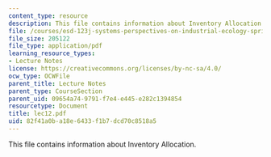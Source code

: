 ```yaml
---
content_type: resource
description: This file contains information about Inventory Allocation.
file: /courses/esd-123j-systems-perspectives-on-industrial-ecology-spring-2006/82f41a0ba18e6433f1b7dcd70c8518a5_lec12.pdf
file_size: 205122
file_type: application/pdf
learning_resource_types:
- Lecture Notes
license: https://creativecommons.org/licenses/by-nc-sa/4.0/
ocw_type: OCWFile
parent_title: Lecture Notes
parent_type: CourseSection
parent_uid: 09654a74-9791-f7e4-e445-e282c1394854
resourcetype: Document
title: lec12.pdf
uid: 82f41a0b-a18e-6433-f1b7-dcd70c8518a5
---
```

This file contains information about Inventory Allocation.